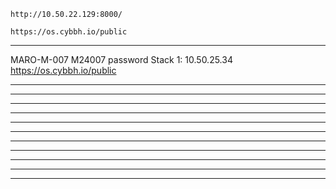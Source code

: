 ```
http://10.50.22.129:8000/
```
```
https://os.cybbh.io/public
```
___________________________________________________________________________________________________________________
MARO-M-007
M24007 password
Stack 1: 10.50.25.34
https://os.cybbh.io/public
___________________________________________________________________________________________________________________



___________________________________________________________________________________________________________________



___________________________________________________________________________________________________________________



___________________________________________________________________________________________________________________



___________________________________________________________________________________________________________________



___________________________________________________________________________________________________________________



___________________________________________________________________________________________________________________



___________________________________________________________________________________________________________________



___________________________________________________________________________________________________________________



___________________________________________________________________________________________________________________



___________________________________________________________________________________________________________________
